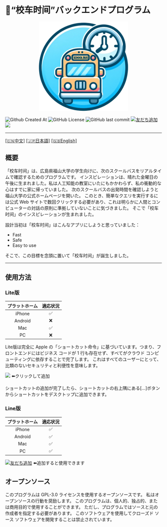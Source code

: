 # 🚌“校车时间”バックエンドプログラム
<div align="center"><a href="https://github.com/JamesXiaoMo/SchoolBusTime"><img src="/images/ICON.png" height="288" border="0"></a></div>

![Github Created At](https://img.shields.io/github/created-at/JamesXiaoMo/SchoolBusTime)
![GitHub License](https://img.shields.io/github/license/JamesXiaoMo/SchoolBusTime)
![GitHub last commit](https://img.shields.io/github/last-commit/JamesXiaoMo/SchoolBusTime)
<a href="https://lin.ee/4wdKd1v"><img src="https://scdn.line-apps.com/n/line_add_friends/btn/ja.png" alt="友だち追加" height="20" border="0"></a>
<a href="https://www.icloud.com/shortcuts/cf8e2bf75a8b4b78bc94fe1ae60b9ea5"><img src="https://help.apple.com/assets/645D5D228BE0233D28263F4B/645D5D258BE0233D28263F5A/zh_CN/d230a25cb974f8908871af04caad89a1.png" height="20"></a>
****
[[🇨🇳中文]](README.md)   [[🇯🇵日本語]](/docs/README_JP.md)   [[🇬🇧English]](/docs/README_EN.md)
## 概要
「校车时间」は、広島県福山大学の学生向けに、次のスクールバスをリアルタイムで確認するためのプログラムです。
インスピレーションは、晴れた金曜日の午後に生まれました。私は人工知能の教室にいたにもかかわらず、私の衝動的な心はすでに家に帰っていました。
次のスクールバスの出発時間を確認しようと福山大学の公式ホームページを開いた。
このとき、簡単なクエリを実行するには公式 Web サイトで数回クリックする必要があり、これは明らかに人間とコンピューターの対話の原則に準拠していないことに気づきました。
そこで「校车时间」のインスピレーションが生まれました。

設計当初は「校车时间」はこんなアプリにしようと思っていました：
* Fast
* Safe
* Easy to use

そこで、この目標を念頭に置いて「校车时间」が誕生しました。
****
## 使用方法
### Lite版
| プラットホーム | 適応状況 |
|:-------:|:----:|
| iPhone  |  ✅   |
| Android |  ❌   |
|   Mac   |  ✅   |
|   PC    |  ❌   |

Lite版は完全に Apple の「ショートカット命令」に基づいています。つまり、フロントエンドにはビジネス コードが 1 行も存在せず、すべてがクラウド コンピューティングに依存することで完了します。
これはすべてのユーザーにとって、比類のないセキュリティと利便性を意味します。

<a href="https://www.icloud.com/shortcuts/cf8e2bf75a8b4b78bc94fe1ae60b9ea5"><img src="https://help.apple.com/assets/645D5D228BE0233D28263F4B/645D5D258BE0233D28263F5A/zh_CN/d230a25cb974f8908871af04caad89a1.png" height="72" border="0"></a>
⬅️クリックして追加

ショートカットの追加が完了したら、ショートカットの右上隅にある[...]ボタンからショートカットをデスクトップに追加できます。

### Line版
| プラットホーム | 適応状況 |
|:-------:|:----:|
| iPhone  |  ✅   |
| Android |  ✅   |
|   Mac   |  ✅   |
|   PC    |  ✅   |

<a href="https://lin.ee/4wdKd1v"><img src="https://scdn.line-apps.com/n/line_add_friends/btn/ja.png" alt="友だち追加" height="36" border="0"></a>
⬅️追加すると使用できます
## オープンソース
このプログラムは GPL-3.0 ライセンスを使用するオープンソースです。
私はオープンソースの行動を奨励します。 このプログラムは、個人的、独占的、または商用目的で使用することができます。
ただし、プログラムではソースと元の作成者を指定する必要があります。
このソフトウェアを使用してクローズド ソース ソフトウェアを開発することは禁止されています。